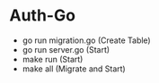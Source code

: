 # Auth-Go

* go run migration.go (Create Table)
* go run server.go (Start)
* make run (Start)
* make all (Migrate and Start)
